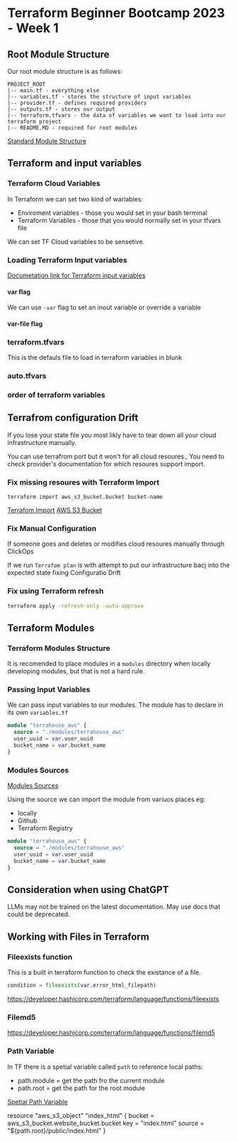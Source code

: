 # Terraform Beginner Bootcamp 2023 - Week 1 


## Root Module Structure

Our root module structure is as follows:
```
PROJECT_ROOT
|-- main.tf - everything else
|-- variables.tf - stores the structure of input variables
|-- provider.tf - defines required providers
|-- outputs.tf - stores our output
|-- terraform.tfvars - the data of variables we want to load into our terraform project
|-- README.MD - required for root modules
```
[Standard Module Structure](https://developer.hashicorp.com/terraform/language/modules/develop/structure)

## Terraform and input variables

### Terraform Cloud Variables 

In Terraform we can set two kind of wariables:
- Enviroment variables - those you would set in your bash terminal 
- Terraform Variables - those that you would normally set in your tfvars file 

We can set TF Cloud variables to be sensetive. 

### Loading Terraform Input variables

[Documetation link for Terraform input variables](https://developer.hashicorp.com/terraform/language/values/variables)

#### var flag
We can use `-var` flag to set an inout variable or override a variable 

#### var-file flag 


### terraform.tfvars

This is the defauls file to load in terraform variables in blunk 

### auto.tfvars 


### order of terraform variables 


## Terrafrom configuration Drift 

If you lose your state file you most likly have to tear down all your cloud infrastructure manually.

You can use terrafrom port but it won't for all cloud resoures., You need to check provider's documentation for which resoures support import. 

### Fix missing resoures with Terraform Import 

`terraform import aws_s3_bucket.bucket bucket-name`

[Terrafom Import](https://developer.hashicorp.com/terraform/cli/import)
[AWS S3 Bucket](https://registry.terraform.io/providers/hashicorp/aws/latest/docs/resources/s3_bucket)


### Fix Manual Configuration

If someone goes and deletes or modifies cloud resoures manually through ClickOps 

If we run `Terrafom plan` is with attempt to put our infrastructure bacj into the expected state fixing Configuratio Drift 

### Fix using Terraform refresh

```sh
terraform apply -refresh-only -auto-approve
```

## Terraform Modules 

### Terraform Modules Structure

It is recomended to place modules in a `modules` directory when locally developing modules, but that is not a hard rule. 

### Passing Input Variables 

We can pass input variables to our modules.
The module has to declare in its own `variables.tf`

```tf
module "terrahouse_aws" {
  source = "./modules/terrahouse_aws"
  user_uuid = var.user_uuid
  bucket_name = var.bucket_name
}
```

### Modules Sources 

[Modules Sources ](https://developer.hashicorp.com/terraform/language/modules/develop/structure)

Using the source we can import the module from variuos places eg:
- locally
- Github
- Terraform Registry

```tf
module "terrahouse_aws" {
  source = "./modules/terrahouse_aws"
  user_uuid = var.user_uuid
  bucket_name = var.bucket_name
}
```



## Consideration when using ChatGPT

LLMs may not be trained on the latest documentation. May use docs that could be deprecated.

## Working with Files in Terraform

### Fileexists function

This is a built in terraform function to check the existance of a file.

```tf
condition = fileexists(var.error_html_filepath)
```

https://developer.hashicorp.com/terraform/language/functions/fileexists

### Filemd5

https://developer.hashicorp.com/terraform/language/functions/filemd5

### Path Variable
In TF there is a spetial variable called `path` to reference local paths:

- path.module = get the path fro the current module 
- path.root = get the path for the root module 

[Spetial Path Variable](https://developer.hashicorp.com/terraform/language/expressions/references#filesystem-and-workspace-info)

resource "aws_s3_object" "index_html" {
  bucket = aws_s3_bucket.website_bucket.bucket
  key    = "index.html"
  source = "${path.root}/public/index.html"
}

